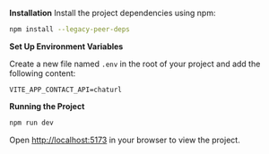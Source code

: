 **Installation**
Install the project dependencies using npm:
```bash
npm install --legacy-peer-deps
```
**Set Up Environment Variables**

Create a new file named `.env` in the root of your project and add the following content:

```env
VITE_APP_CONTACT_API=chaturl
```

**Running the Project**

```bash
npm run dev
```

Open [http://localhost:5173](http://localhost:5173) in your browser to view the project.
